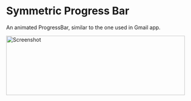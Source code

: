 Symmetric Progress Bar
======================

An animated ProgressBar, similar to the one used in Gmail app.

<img src="https://raw.githubusercontent.com/ayltai/Android-Lib-SymmetricProgressBar/master/screenshot.gif" width="480" height="160" alt="Screenshot" />
